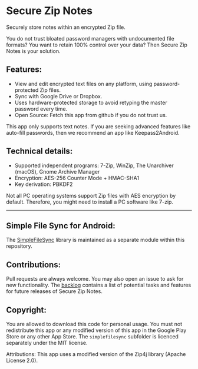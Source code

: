 # Secure Zip Notes
Securely store notes within an encrypted Zip file.

You do not trust bloated password managers with undocumented file formats?
You want to retain 100% control over your data?
Then Secure Zip Notes is your solution.

## Features:
- View and edit encrypted text files on any platform, using password-protected Zip files.
- Sync with Google Drive or Dropbox.
- Uses hardware-protected storage to avoid retyping the master password every time.
- Open Source: Fetch this app from github if you do not trust us.

This app only supports text notes.
If you are seeking advanced features like auto-fill passwords, then we recommend an app like Keepass2Android.

## Technical details:
- Supported independent programs: 7-Zip, WinZip, The Unarchiver (macOS), Gnome Archive Manager
- Encryption: AES-256 Counter Mode + HMAC-SHA1
- Key derivation: PBKDF2

Not all PC operating systems support Zip files with AES encryption by default.
Therefore, you might need to install a PC software like 7-zip.
_____________________________________________________________________

## Simple File Sync for Android:
The [SimpleFileSync](simplefilesync/) library is maintained as a separate module within this repository.

## Contributions:
Pull requests are always welcome.
You may also open an issue to ask for new functionality.
The [backlog](BACKLOG.md) contains a list of potential tasks and features for future releases of Secure Zip Notes.

## Copyright:
You are allowed to download this code for personal usage.
You must not redistribute this app or any modified version of this app in the Google Play Store or any other App Store.
The `simplefilesync` subfolder is licenced separately under the MIT license.

Attributions:
This app uses a modified version of the Zip4j library (Apache License 2.0).
